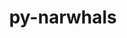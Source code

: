 ---
title: "py-narwhals"
layout: cache
categories: [package, develop]
meta: {"compilers": ["none"], "num_specs": 5, "num_specs_by_stack": {"e4s": 4, "root": 5}, "oss": ["ubuntu22.04"], "platforms": ["linux"], "stacks": ["e4s", "root"], "targets": ["x86_64_v3"], "versions": ["2.3.0"]}
spec_details: [{"compiler": "none", "hash": "5syajtlqiu2mm3xdxk4waymoh2d5qpvn", "os": "ubuntu22.04", "platform": "linux", "size": "-", "stacks": ["e4s", "root"], "target": "x86_64_v3", "variants": ["build_system=python_pip"], "versions": ["2.3.0"]}, {"compiler": "none", "hash": "j4jnfq7vrmfknqkzym7uoanmvmr57ygj", "os": "ubuntu22.04", "platform": "linux", "size": "-", "stacks": ["e4s", "root"], "target": "x86_64_v3", "variants": ["build_system=python_pip"], "versions": ["2.3.0"]}, {"compiler": "none", "hash": "kpdltccwwuv6ephacslmdwd3gsrkmajv", "os": "ubuntu22.04", "platform": "linux", "size": "-", "stacks": ["e4s", "root"], "target": "x86_64_v3", "variants": ["build_system=python_pip"], "versions": ["2.3.0"]}, {"compiler": "none", "hash": "mmt3gxv4vdxmlwoagsazbdwiqz6yn2u2", "os": "ubuntu22.04", "platform": "linux", "size": "-", "stacks": ["e4s", "root"], "target": "x86_64_v3", "variants": ["build_system=python_pip"], "versions": ["2.3.0"]}, {"compiler": "none", "hash": "ozztwbwijunawdp5gxd76725psunplcu", "os": "ubuntu22.04", "platform": "linux", "size": "-", "stacks": ["root"], "target": "x86_64_v3", "variants": ["build_system=python_pip"], "versions": ["2.3.0"]}]
---